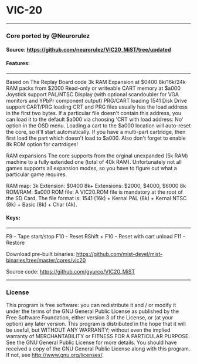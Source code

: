 # VIC-20
--------------------------------------------------
### Core ported by @Neurorulez

#### Source: https://github.com/neurorulez/VIC20_MiST/tree/updated

#### Features:
------------------------------------------------------
Based on The Replay Board code
3k RAM Expansion at $0400
8k/16k/24k RAM packs from $2000
Read-only or writeable CART memory at $a000
Joystick support
PAL/NTSC Display (with optional scandoubler for VGA monitors and YPbPr component output)
PRG/CART loading
1541 Disk Drive support
CART/PRG loading
CRT and PRG files usually has the load address in the first two bytes. If a particular file doesn't contain this address, you can load it to the default $a000 via choosing 'CRT with load address: No' option in the OSD menu. Loading a cart to the $a000 location will auto-reset the core, so it'll start automatically. If you have a multi-part cartridge, then first load the part which doesn't load to $a000. Also don't forget to enable 8k ROM option for cartrdiges!

RAM expansions
The core supports from the orginal unexpanded (5k RAM) machine to a fully extended one (total of 40k RAM). Unfortunately not all games supports all expansion modes, so you have to figure out what a particular game requires.

RAM map:
3k Extension: $0400
8k+ Extensions: $2000, $4000, $6000
8k ROM/RAM: $a000
ROM file:
A VIC20.ROM file is mandatory at the root of the SD Card. The file format is: 1541 (16k) + Kernal PAL (8k) + Kernal NTSC (8k) + Basic (8k) + Char (4k).

#### Keys:
-------------------------------------------------------------------

F9 - Tape start/stop
F10 - Reset
RShift + F10 - Reset with cart unload
F11 - Restore

Download pre-built binaries:
https://github.com/mist-devel/mist-binaries/tree/master/cores/vic20

Source code:
https://github.com/gyurco/VIC20_MiST

-------------------------------------------------- -
### License


This program is free software: you can redistribute it and / or modify it under the terms of the GNU General Public License as published by the Free Software Foundation, either version 3 of the License, or (at your option) any later version.
This program is distributed in the hope that it will be useful, but WITHOUT ANY WARRANTY; without even the implied warranty of MERCHANTABILITY or FITNESS FOR A PARTICULAR PURPOSE. See the GNU General Public License for more details.
You should have received a copy of the GNU General Public License along with this program. If not, see http://www.gnu.org/licenses/.
